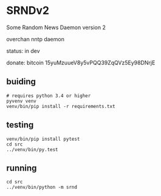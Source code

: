 # SRNDv2 #

Some Random News Daemon version 2

overchan nntp daemon

status: in dev

donate: bitcoin 15yuMzuueV8y5vPQQ39ZqQVz5Ey98DNrjE
	


## buiding ##

    # requires python 3.4 or higher
    pyvenv venv
	venv/bin/pip install -r requirements.txt

## testing ##

    venv/bin/pip install pytest
	cd src
	../venv/bin/py.test
	
## running ##

    cd src
    ../venv/bin/python -m srnd

